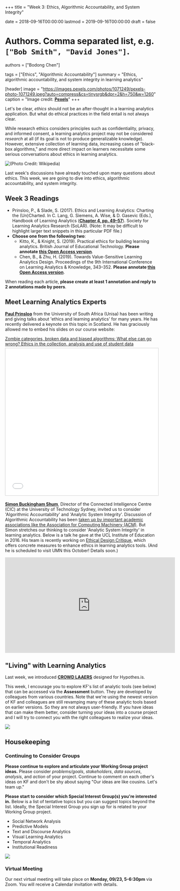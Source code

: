+++
title = "Week 3: Ethics, Algorithmic Accountability, and System Integrity"

date = 2018-09-16T00:00:00
lastmod = 2019-09-16T00:00:00
draft = false

# Authors. Comma separated list, e.g. `["Bob Smith", "David Jones"]`.
authors = ["Bodong Chen"]

tags = ["Ethics", "Algorithmic Accountability"]
summary = "Ethics, algorithmic accountability, and system integrity in learning analytics"

[header]
image = "https://images.pexels.com/photos/1071249/pexels-photo-1071249.jpeg?auto=compress&cs=tinysrgb&dpr=2&h=750&w=1260"
caption = "Image credit: [**Pexels**](https://www.pexels.com/photo/close-up-photography-of-person-holding-crystal-ball-1071249/)"
+++

Let's be clear, *ethics* should not be an after-thought in a learning analytics application. But what do ethical practices in the field entail is not always clear. 

While research ethics considers principles such as confidentiality, privacy, and informed consent, a learning analytics project may not be considered *research* at all (if its goal is not to produce generalizable knowledge). However, extensive collection of learning data, increasing cases of "black-box algorithms," and more direct impact on learners necessitate some serious conversations about ethics in learning analytics. 

![(Photo Credit: [Wikipedia](https://en.wikipedia.org/wiki/Black_box))](https://upload.wikimedia.org/wikipedia/commons/7/7c/Blackbox3D-withGraphs.png)  

Last week's discussions have already touched upon many questions about ethics. This week, we are going to dive into ethics, algorithmic accountability, and system integrity. 

## Week 3 Readings

- Prinsloo, P., & Slade, S. (2017). Ethics and Learning Analytics: Charting the (Un)Charted. In C. Lang, G. Siemens, A. Wise, & D. Gasevic (Eds.), Handbook of Learning Analytics ([**Chapter 4, pp. 49–57**](https://solaresearch.org/wp-content/uploads/2017/05/chapter4.pdf)). Society for Learning Analytics Research (SoLAR).  (Note: It may be difficult to highlight larger text snippets in this particular PDF file.)
- **Choose one from the following two**: 
  - Kitto, K., & Knight, S. (2019). Practical ethics for building learning analytics. British Journal of Educational Technology. **Please annotate [this Open Access version](http://sjgknight.com/finding-knowledge/wp-content/uploads/2019/08/EthicalLA-accepted_oro.pdf)**. 
  - Chen, B., & Zhu, H. (2019). Towards Value-Sensitive Learning Analytics Design. Proceedings of the 9th International Conference on Learning Analytics & Knowledge, 343–352.  **Please annotate [this Open Access version](https://arxiv.org/pdf/1812.08335.pdf)**. 

When reading each article, **please create at least 1 annotation and reply to 2 annotations made by peers**. 

## Meet Learning Analytics Experts

**[Paul Prinsloo](https://opendistanceteachingandlearning.wordpress.com/about/)** from the University of South Africa (Unisa) has been writing and giving talks about 'ethics and learning analytics' for many years. He has recently delivered a keynote on this topic in Scotland. He has graciously allowed me to embed his slides on our course website:

<div style="margin-bottom:5px"> <a href="//www.slideshare.net/prinsp/zombie-categories-broken-data-and-biased-algorithms-what-else-can-go-wrong-ethics-in-the-collection-analysis-and-use-of-student-data-111886874" title="Zombie categories, broken data and biased algorithms: What else can go wrong? Ethics in the collection, analysis and use of student data" target="_blank">Zombie categories, broken data and biased algorithms: What else can go wrong? Ethics in the collection, analysis and use of student data</a> </div>
<iframe src="//www.slideshare.net/slideshow/embed_code/key/lJfMuY2tUK6WVI" width="595" height="485" frameborder="0" marginwidth="0" marginheight="0" scrolling="no" style="border:1px solid #CCC; border-width:1px; margin-bottom:5px; max-width: 100%;" allowfullscreen> </iframe>


**[Simon Buckingham Shum](http://simon.buckinghamshum.net/)**, Director of the Connected Intelligence Centre (CIC) at the University of Technology Sydney, invited us to consider 'Algorithmic Accountability' and 'Analytic System Integrity'. Discussion of Algorithmic Accountability has been [taken up by important academic associations like the Association for Computing Machinery (ACM)](https://www.acm.org/binaries/content/assets/public-policy/2017_usacm_statement_algorithms.pdf). But Simon stretches our thinking to consider 'Analytic System Integrity' in learning analytics. Below is a talk he gave at the UCL Institute of Education in 2016. His team is recently working on [Ethical Design Critique](http://simon.buckinghamshum.net/2018/08/ethical-design-critique/), which offers concrete measures to enhance ethics in learning analytics tools. (And he is scheduled to visit UMN this October! Details soon.)

<iframe width="560" height="315" src="https://www.youtube-nocookie.com/embed/0t0IWvcO-Uo?rel=0" frameborder="0" allow="autoplay; encrypted-media" allowfullscreen></iframe>

## "Living" with Learning Analytics

Last week, we introduced [**CROWD LAAERS**](https://crowdlaaers.org/) designed for Hypothes.is.

This week, I encourage you to explore KF's list of analytic tools (see below) that can be accessed via the **Assessment** button. They are developed by colleagues from various countries. Note that we're using the newest version of KF and colleagues are still revamping many of these analytic tools based on earlier versions. So they are not always user-friendly. If you have ideas that can make them better, consider turning your ideas into a course project and I will try to connect you with the right colleagues to realize your ideas.

![](../../img/kf-analytic-tools.png)

## Housekeeping

### Continuing to Consider Groups

**Please continue to explore and articulate your Working Group project ideas.** Please consider *problems/goals*, *stakeholders*, *data sources*, *analysis*, and *action* of your project. Continue to comment on each other's ideas on KF and don't be shy about saying "Our ideas are like cousins. Let's team up."

**Please start to consider which Special Interest Group(s) you're interested in.** Below is a list of tentative topics but you can suggest topics beyond the list. Ideally, the Special Interest Group you sign up for is related to your Working Group project.

- Social Network Analysis
- Predictive Models
- Text and Discourse Analytics
- Visual Learning Analytics
- Temporal Analytics
- Institutional Readiness

<!-- **Finally, whenever there is any interesting article, please either annotate using Hypothesis or share via Slack.** -->

![](http://www.basised.com/scottsdale/files/2018/02/adios-gif-tumblr-10.gif)

### Virtual Meeting

Our next virtual meeting will take place on **Monday, 09/23, 5-6:30pm** via Zoom. You will receive a Calendar invitation with details. 
